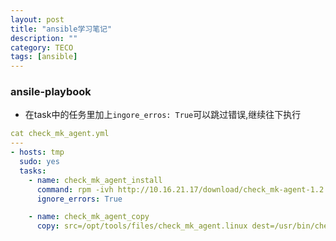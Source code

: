 ```yaml
---
layout: post
title: "ansible学习笔记"
description: ""
category: TECO
tags: [ansible]
---
```


### ansile-playbook

* 在task中的任务里加上`ingore_erros: True`可以跳过错误,继续往下执行

```yaml
cat check_mk_agent.yml 
---
- hosts: tmp
  sudo: yes
  tasks:
    - name: check_mk_agent_install
      command: rpm -ivh http://10.16.21.17/download/check_mk-agent-1.2.4p5-1.noarch.rpm 
      ignore_errors: True

    - name: check_mk_agent_copy
      copy: src=/opt/tools/files/check_mk_agent.linux dest=/usr/bin/check_mk_agent
```
